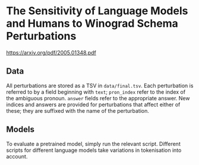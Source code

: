#  The Sensitivity of Language Models and Humans to Winograd Schema Perturbations 

https://arxiv.org/pdf/2005.01348.pdf

## Data
All perturbations are stored as a TSV in `data/final.tsv`. Each perturbation is referred to by a field beginning with `text`; `pron_index` refer to the index of the ambiguous pronoun. `answer` fields refer to the appropriate answer. New indices and answers are provided for perturbations that affect either of these; they are suffixed with the name of the perturbation.

## Models
To evaluate a pretrained model, simply run the relevant script. Different scripts for different language models take variations in tokenisation into account.

